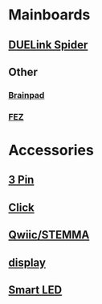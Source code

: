 
# Mainboards
## [DUELink Spider](spider.md)
## Other
### [Brainpad](brainpad.md)
### [FEZ](fez.md)

# Accessories
## [3 Pin](threepin.md)
## [Click](click.md)
## [Qwiic/STEMMA](qwiic.md)
## [display](display.md)
## [Smart LED](led.md)



